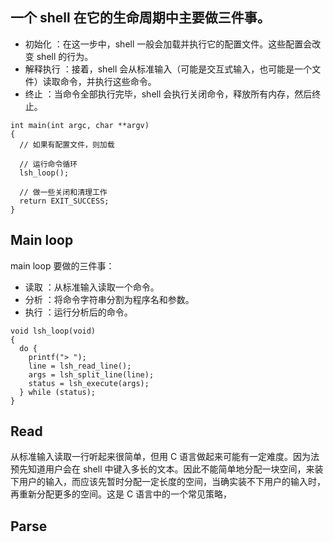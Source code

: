 
## 一个 shell 在它的生命周期中主要做三件事。
- 初始化 ：在这一步中，shell 一般会加载并执行它的配置文件。这些配置会改变 shell 的行为。
- 解释执行 ：接着，shell 会从标准输入（可能是交互式输入，也可能是一个文件）读取命令，并执行这些命令。
- 终止 ：当命令全部执行完毕，shell 会执行关闭命令，释放所有内存，然后终止。

```
int main(int argc, char **argv)
{
  // 如果有配置文件，则加载

  // 运行命令循环
  lsh_loop();

  // 做一些关闭和清理工作
  return EXIT_SUCCESS;
}
```


## Main loop
main loop 要做的三件事：
- 读取 ：从标准输入读取一个命令。
- 分析 ：将命令字符串分割为程序名和参数。
- 执行 ：运行分析后的命令。
```
void lsh_loop(void)
{
  do {
    printf("> ");
    line = lsh_read_line();
    args = lsh_split_line(line);
    status = lsh_execute(args);
  } while (status);
}
```

## Read
从标准输入读取一行听起来很简单，但用 C 语言做起来可能有一定难度。因为法预先知道用户会在 shell 中键入多长的文本。因此不能简单地分配一块空间，来装下用户的输入，而应该先暂时分配一定长度的空间，当确实装不下用户的输入时，再重新分配更多的空间。这是 C 语言中的一个常见策略，



## Parse



